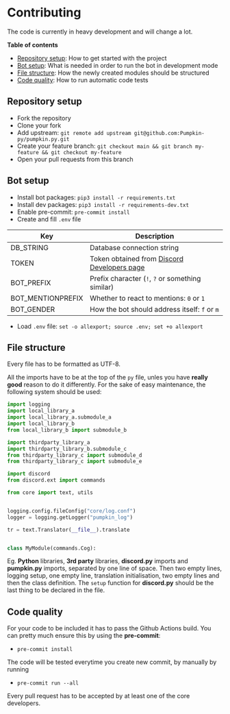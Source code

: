 # Contributing

The code is currently in heavy development and will change a lot.

**Table of contents**

- [Repository setup](#repository-setup): How to get started with the project
- [Bot setup](#bot-setup): What is needed in order to run the bot in development mode
- [File structure](#file-structure): How the newly created modules should be structured
- [Code quality](#code-quality): How to run automatic code tests


## Repository setup

- Fork the repository
- Clone your fork
- Add upstream: `git remote add upstream git@github.com:Pumpkin-py/pumpkin.py.git`
- Create your feature branch: `git checkout main && git branch my-feature && git checkout my-feature`
- Open your pull requests from this branch


## Bot setup

- Install bot packages: `pip3 install -r requirements.txt`
- Install dev packages: `pip3 install -r requirements-dev.txt`
- Enable pre-commit: `pre-commit install`
- Create and fill `.env` file

| Key | Description |
|-----|-------------|
| DB_STRING | Database connection string |
| TOKEN | Token obtained from [Discord Developers page](https://discord.com/developers) |
| BOT_PREFIX | Prefix character (`!`, `?` or something similar) |
| BOT_MENTIONPREFIX | Whether to react to mentions: `0` or `1`  |
| BOT_GENDER | How the bot should address itself: `f` or `m`    |

- Load `.env` file: `set -o allexport; source .env; set +o allexport`


## File structure

Every file has to be formatted as UTF-8.

All the imports have to be at the top of the `py` file, unles you have **really good** reason to do it differently. For the sake of easy maintenance, the following system should be used:

```py
import logging
import local_library_a
import local_library_a.submodule_a
import local_library_b
from local_library_b import submodule_b

import thirdparty_library_a
import thirdparty_library_b.submodule_c
from thirdparty_library_c import submodule_d
from thirdparty_library_c import submodule_e

import discord
from discord.ext import commands

from core import text, utils


logging.config.fileConfig("core/log.conf")
logger = logging.getLogger("pumpkin_log")

tr = text.Translator(__file__).translate


class MyModule(commands.Cog):
```

Eg. **Python** libraries, **3rd party** libraries, **discord.py** imports and **pumpkin.py** imports, separated by one line of space. Then two empty lines, logging setup, one empty line, translation initialisation, two empty lines and then the class definition. The `setup` function for **discord.py** should be the last thing to be declared in the file.


## Code quality

For your code to be included it has to pass the Github Actions build. You can pretty much ensure this by using the **pre-commit**:

- `pre-commit install`

The code will be tested everytime you create new commit, by manually by running

- `pre-commit run --all`

Every pull request has to be accepted by at least one of the core developers.
